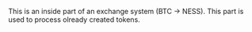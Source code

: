 This is an inside part of an exchange system (BTC -> NESS). This part is used to process olready created tokens.
